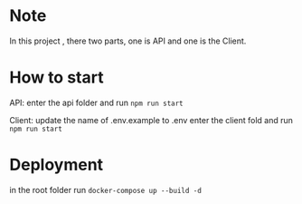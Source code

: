 # Note

In this project , there two parts, one is API and one is the Client. 

# How to start 
API: enter the api folder and run `npm run start`

Client: update the name of .env.example to .env 
        enter the client fold and run `npm run start`


# Deployment 

in the root folder run `docker-compose up --build -d `
